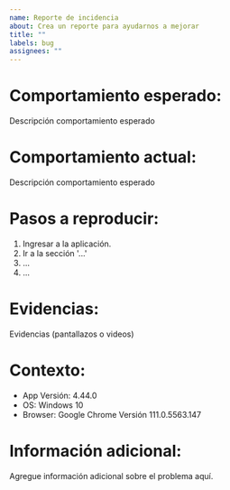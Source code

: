 ```yaml
---
name: Reporte de incidencia
about: Crea un reporte para ayudarnos a mejorar
title: ""
labels: bug
assignees: ""
---
```


# Comportamiento esperado:

Descripción comportamiento esperado

# Comportamiento actual:

Descripción comportamiento esperado

# Pasos a reproducir:

1. Ingresar a la aplicación.
2. Ir a la sección '...'
3. ...
4. ...

# Evidencias:

Evidencias (pantallazos o videos)

# Contexto:

- App Versión: 4.44.0
- OS: Windows 10
- Browser: Google Chrome Versión 111.0.5563.147

# Información adicional:

Agregue información adicional sobre el problema aquí.
